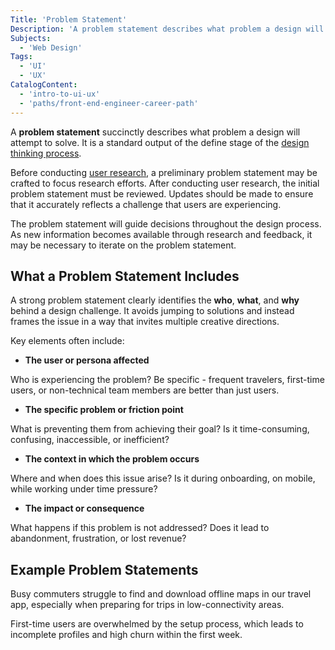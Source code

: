 ```yaml
---
Title: 'Problem Statement'
Description: 'A problem statement describes what problem a design will attempt to solve and is a standard output of the define stage of the design thinking process.'
Subjects:
  - 'Web Design'
Tags:
  - 'UI'
  - 'UX'
CatalogContent:
  - 'intro-to-ui-ux'
  - 'paths/front-end-engineer-career-path'
---
```


A **problem statement** succinctly describes what problem a design will attempt to solve. It is a standard output of the define stage of the [design thinking process](https://www.codecademy.com/resources/docs/uiux/design-thinking).

Before conducting [user research](https://www.codecademy.com/resources/docs/uiux/user-research), a preliminary problem statement may be crafted to focus research efforts. After conducting user research, the initial problem statement must be reviewed. Updates should be made to ensure that it accurately reflects a challenge that users are experiencing.

The problem statement will guide decisions throughout the design process. As new information becomes available through research and feedback, it may be necessary to iterate on the problem statement.

## What a Problem Statement Includes

A strong problem statement clearly identifies the **who**, **what**, and **why** behind a design challenge. It avoids jumping to solutions and instead frames the issue in a way that invites multiple creative directions.

Key elements often include:

- **The user or persona affected**

Who is experiencing the problem? Be specific - frequent travelers, first-time users, or non-technical team members are better than just users.

- **The specific problem or friction point**

What is preventing them from achieving their goal? Is it time-consuming, confusing, inaccessible, or inefficient?

- **The context in which the problem occurs**

Where and when does this issue arise? Is it during onboarding, on mobile, while working under time pressure?

- **The impact or consequence**

What happens if this problem is not addressed? Does it lead to abandonment, frustration, or lost revenue?

## Example Problem Statements

Busy commuters struggle to find and download offline maps in our travel app, especially when preparing for trips in low-connectivity areas.

First-time users are overwhelmed by the setup process, which leads to incomplete profiles and high churn within the first week.
